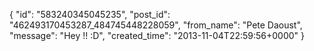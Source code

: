  {
   "id": "583240345045235",
   "post_id": "462493170453287_484745448228059",
   "from_name": "Pete Daoust",
   "message": "Hey !! :D",
   "created_time": "2013-11-04T22:59:56+0000"
 }
